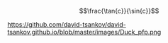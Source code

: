 $$\frac{\tan{c}}{\sin{c}}$$

https://github.com/david-tsankov/david-tsankov.github.io/blob/master/images/Duck_pfp.png